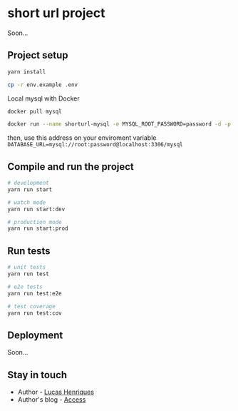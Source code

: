# short url project

Soon...

## Project setup

```bash
yarn install

cp -r env.example .env
```

Local mysql with Docker
```bash
docker pull mysql

docker run --name shorturl-mysql -e MYSQL_ROOT_PASSWORD=password -d -p 3306:3306 mysql
```

then, use this address on your enviroment variable
`DATABASE_URL=mysql://root:password@localhost:3306/mysql`

## Compile and run the project

```bash
# development
yarn run start

# watch mode
yarn run start:dev

# production mode
yarn run start:prod
```

## Run tests

```bash
# unit tests
yarn run test

# e2e tests
yarn run test:e2e

# test coverage
yarn run test:cov
```

## Deployment

Soon...

## Stay in touch

- Author - [Lucas Henriques](https://github.com/henriquesss)
- Author's blog - [Access](https://henriques-io.vercel.app/)